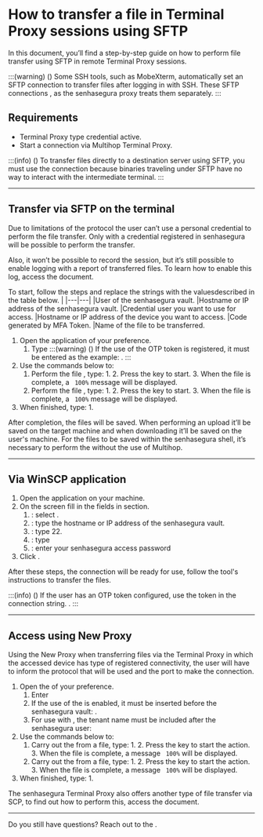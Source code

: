 # How to transfer a file in Terminal Proxy sessions using SFTP 

In this document, you’ll find a step-by-step guide on how to perform file transfer using SFTP in remote Terminal Proxy sessions.

:::(warning) ()
Some SSH tools, such as MobeXterm, automatically set an SFTP connection to transfer files after logging in with SSH. These SFTP connections , as the senhasegura proxy treats them separately.
:::

## Requirements

* Terminal Proxy type credential active.
* Start a connection via Multihop Terminal Proxy.

:::(info) ()
To transfer files directly to a destination server using SFTP, you must use the  connection because binaries traveling under SFTP have no way to interact with the intermediate terminal.
:::

---
## Transfer via SFTP on the terminal
Due to limitations of the protocol the user can’t use a personal credential to perform the file transfer. Only with a credential registered in senhasegura will be possible to perform the transfer.

Also, it won’t be possible to record the session, but it’s still possible to enable logging with a report of transferred files. To learn how to enable this log, access the  document.

To start, follow the steps and replace the strings with the values ​​described in the table below.
|
|---|---|
|User of the senhasegura vault.
|Hostname or IP address of the senhasegura vault.
|Credential user you want to use for access.
|Hostname or IP address of the device you want to access.
|Code generated by MFA Token.
|Name of the file to be transferred.

1. Open the  application of your preference.
    1. Type 
        :::(warning) ()
        If the use of the OTP token is registered, it must be entered as the example: .
        :::
2. Use the commands below to:
    1. Perform the file , type:
        1. 
        2. Press the  key to start.
        3. When the file is complete, a `
 100%` message will be displayed.
    2. Perform the file , type:
        1. 
        2. Press the  key to start.
        3. When the file is complete, a `
 100%` message will be displayed.
3. When finished, type:
    1. 

After completion, the files will be saved. When performing an upload it’ll be saved on the target machine and when downloading it’ll be saved on the user's machine. For the files to be saved within the senhasegura shell, it’s necessary to perform the  without the use of Multihop.

---
## Via WinSCP application

1. Open the  application on your machine.
2. On the  screen fill in the fields in  section.
    1. : select .
    2. : type the hostname or IP address of the senhasegura vault.
    3. : type 22.
    4. : type 
    5. : enter your senhasegura access password
3. Click .

After these steps, the connection will be ready for use, follow the tool's instructions to transfer the files.

:::(info) ()
If the user has an OTP token configured, use the token in the connection string. .
:::

---
## Access using New Proxy
Using the New Proxy when transferring files via the Terminal Proxy in which the accessed device has  type of registered connectivity, the user will have to inform the protocol that will be used and the port to make the connection.

1. Open the  of your preference.
    1. Enter 
    2. If the use of the  is enabled, it must be inserted before the senhasegura vault: .
    3. For use with , the tenant name must be included after the senhasegura user: 
2. Use the commands below to:
    1. Carry out the  from a file, type:
        1. 
        2. Press the  key to start the action.
        3. When the file is complete, a message `
 100%` will be displayed.
    2. Carry out the  from a file, type:
        1. 
        2. Press the  key to start the action.
        3. When the file is complete, a message `
 100%` will be displayed.
3. When finished, type:
    1. 


The senhasegura Terminal Proxy also offers another type of file transfer via SCP, to find out how to perform this, access the  document.

---
Do you still have questions? Reach out to the .